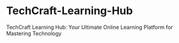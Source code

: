# TechCraft-Learning-Hub
TechCraft Learning Hub: Your Ultimate Online Learning Platform for Mastering Technology
